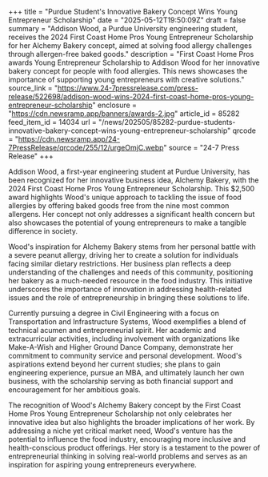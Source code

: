 +++
title = "Purdue Student's Innovative Bakery Concept Wins Young Entrepreneur Scholarship"
date = "2025-05-12T19:50:09Z"
draft = false
summary = "Addison Wood, a Purdue University engineering student, receives the 2024 First Coast Home Pros Young Entrepreneur Scholarship for her Alchemy Bakery concept, aimed at solving food allergy challenges through allergen-free baked goods."
description = "First Coast Home Pros awards Young Entrepreneur Scholarship to Addison Wood for her innovative bakery concept for people with food allergies. This news showcases the importance of supporting young entrepreneurs with creative solutions."
source_link = "https://www.24-7pressrelease.com/press-release/522698/addison-wood-wins-2024-first-coast-home-pros-young-entrepreneur-scholarship"
enclosure = "https://cdn.newsramp.app/banners/awards-2.jpg"
article_id = 85282
feed_item_id = 14034
url = "/news/202505/85282-purdue-students-innovative-bakery-concept-wins-young-entrepreneur-scholarship"
qrcode = "https://cdn.newsramp.app/24-7PressRelease/qrcode/255/12/urgeOmjC.webp"
source = "24-7 Press Release"
+++

<p>Addison Wood, a first-year engineering student at Purdue University, has been recognized for her innovative business idea, Alchemy Bakery, with the 2024 First Coast Home Pros Young Entrepreneur Scholarship. This $2,500 award highlights Wood's unique approach to tackling the issue of food allergies by offering baked goods free from the nine most common allergens. Her concept not only addresses a significant health concern but also showcases the potential of young entrepreneurs to make a tangible difference in society.</p><p>Wood's inspiration for Alchemy Bakery stems from her personal battle with a severe peanut allergy, driving her to create a solution for individuals facing similar dietary restrictions. Her business plan reflects a deep understanding of the challenges and needs of this community, positioning her bakery as a much-needed resource in the food industry. This initiative underscores the importance of innovation in addressing health-related issues and the role of entrepreneurship in bringing these solutions to life.</p><p>Currently pursuing a degree in Civil Engineering with a focus on Transportation and Infrastructure Systems, Wood exemplifies a blend of technical acumen and entrepreneurial spirit. Her academic and extracurricular activities, including involvement with organizations like Make-A-Wish and Higher Ground Dance Company, demonstrate her commitment to community service and personal development. Wood's aspirations extend beyond her current studies; she plans to gain engineering experience, pursue an MBA, and ultimately launch her own business, with the scholarship serving as both financial support and encouragement for her ambitious goals.</p><p>The recognition of Wood's Alchemy Bakery concept by the First Coast Home Pros Young Entrepreneur Scholarship not only celebrates her innovative idea but also highlights the broader implications of her work. By addressing a niche yet critical market need, Wood's venture has the potential to influence the food industry, encouraging more inclusive and health-conscious product offerings. Her story is a testament to the power of entrepreneurial thinking in solving real-world problems and serves as an inspiration for aspiring young entrepreneurs everywhere.</p>